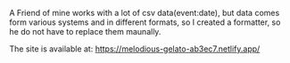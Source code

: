 A Friend of mine works with a lot of csv data(event:date), but data comes form various systems and in different formats, so I created a formatter, so he do not have to replace them maunally.

The site is available at: https://melodious-gelato-ab3ec7.netlify.app/
